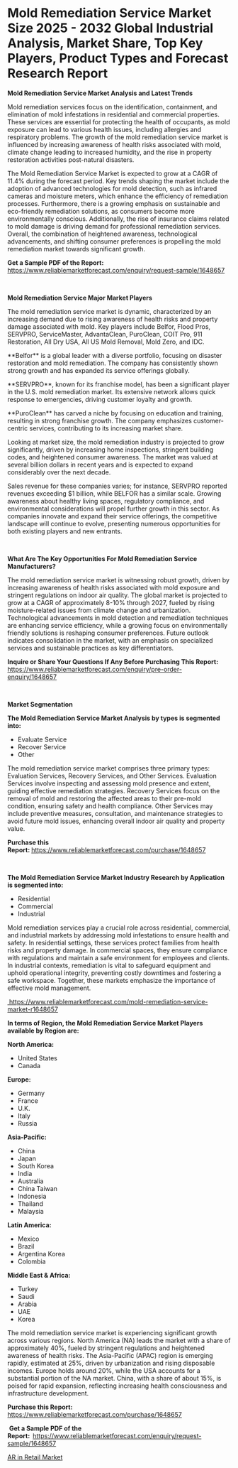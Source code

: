 <p><h1>Mold Remediation Service Market Size 2025 - 2032 Global Industrial Analysis, Market Share, Top Key Players, Product Types and Forecast Research Report</h1></p><p><strong>Mold Remediation Service Market Analysis and Latest Trends</strong></p>
<p><p>Mold remediation services focus on the identification, containment, and elimination of mold infestations in residential and commercial properties. These services are essential for protecting the health of occupants, as mold exposure can lead to various health issues, including allergies and respiratory problems. The growth of the mold remediation service market is influenced by increasing awareness of health risks associated with mold, climate change leading to increased humidity, and the rise in property restoration activities post-natural disasters.</p><p>The Mold Remediation Service Market is expected to grow at a CAGR of 11.4% during the forecast period. Key trends shaping the market include the adoption of advanced technologies for mold detection, such as infrared cameras and moisture meters, which enhance the efficiency of remediation processes. Furthermore, there is a growing emphasis on sustainable and eco-friendly remediation solutions, as consumers become more environmentally conscious. Additionally, the rise of insurance claims related to mold damage is driving demand for professional remediation services. Overall, the combination of heightened awareness, technological advancements, and shifting consumer preferences is propelling the mold remediation market towards significant growth.</p></p>
<p><strong>Get a Sample PDF of the Report:&nbsp;</strong> <a href="https://www.reliablemarketforecast.com/enquiry/request-sample/1648657?utm_campaign=3103&utm_medium=2&utm_source=Github&utm_content=ia&utm_term=09032025&utm_id=mold-remediation-service">https://www.reliablemarketforecast.com/enquiry/request-sample/1648657</a></p>
<p>&nbsp;</p>
<p><strong>Mold Remediation Service Major Market Players</strong></p>
<p><p>The mold remediation service market is dynamic, characterized by an increasing demand due to rising awareness of health risks and property damage associated with mold. Key players include Belfor, Flood Pros, SERVPRO, ServiceMaster, AdvantaClean, PuroClean, COIT Pro, 911 Restoration, All Dry USA, All US Mold Removal, Mold Zero, and IDC. </p><p>**Belfor** is a global leader with a diverse portfolio, focusing on disaster restoration and mold remediation. The company has consistently shown strong growth and has expanded its service offerings globally. </p><p>**SERVPRO**, known for its franchise model, has been a significant player in the U.S. mold remediation market. Its extensive network allows quick response to emergencies, driving customer loyalty and growth. </p><p>**PuroClean** has carved a niche by focusing on education and training, resulting in strong franchise growth. The company emphasizes customer-centric services, contributing to its increasing market share.</p><p>Looking at market size, the mold remediation industry is projected to grow significantly, driven by increasing home inspections, stringent building codes, and heightened consumer awareness. The market was valued at several billion dollars in recent years and is expected to expand considerably over the next decade.</p><p>Sales revenue for these companies varies; for instance, SERVPRO reported revenues exceeding $1 billion, while BELFOR has a similar scale. Growing awareness about healthy living spaces, regulatory compliance, and environmental considerations will propel further growth in this sector. As companies innovate and expand their service offerings, the competitive landscape will continue to evolve, presenting numerous opportunities for both existing players and new entrants.</p></p>
<p>&nbsp;</p>
<p><strong>What Are The Key Opportunities For Mold Remediation Service Manufacturers?</strong></p>
<p><p>The mold remediation service market is witnessing robust growth, driven by increasing awareness of health risks associated with mold exposure and stringent regulations on indoor air quality. The global market is projected to grow at a CAGR of approximately 8-10% through 2027, fueled by rising moisture-related issues from climate change and urbanization. Technological advancements in mold detection and remediation techniques are enhancing service efficiency, while a growing focus on environmentally friendly solutions is reshaping consumer preferences. Future outlook indicates consolidation in the market, with an emphasis on specialized services and sustainable practices as key differentiators.</p></p>
<p><strong>Inquire or Share Your Questions If Any Before Purchasing This Report:</strong> <a href="https://www.reliablemarketforecast.com/enquiry/pre-order-enquiry/1648657?utm_campaign=3103&utm_medium=2&utm_source=Github&utm_content=ia&utm_term=09032025&utm_id=mold-remediation-service">https://www.reliablemarketforecast.com/enquiry/pre-order-enquiry/1648657</a></p>
<p>&nbsp;</p>
<p><strong>Market Segmentation</strong></p>
<p><strong>The Mold Remediation Service Market Analysis by types is segmented into:</strong></p>
<p><ul><li>Evaluate Service</li><li>Recover Service</li><li>Other</li></ul></p>
<p><p>The mold remediation service market comprises three primary types: Evaluation Services, Recovery Services, and Other Services. Evaluation Services involve inspecting and assessing mold presence and extent, guiding effective remediation strategies. Recovery Services focus on the removal of mold and restoring the affected areas to their pre-mold condition, ensuring safety and health compliance. Other Services may include preventive measures, consultation, and maintenance strategies to avoid future mold issues, enhancing overall indoor air quality and property value.</p></p>
<p><strong>Purchase this Report:&nbsp;</strong><a href="https://www.reliablemarketforecast.com/purchase/1648657?utm_campaign=3103&utm_medium=2&utm_source=Github&utm_content=ia&utm_term=09032025&utm_id=mold-remediation-service">https://www.reliablemarketforecast.com/purchase/1648657</a></p>
<p>&nbsp;</p>
<p><strong>The Mold Remediation Service Market Industry Research by Application is segmented into:</strong></p>
<p><ul><li>Residential</li><li>Commercial</li><li>Industrial</li></ul></p>
<p><p>Mold remediation services play a crucial role across residential, commercial, and industrial markets by addressing mold infestations to ensure health and safety. In residential settings, these services protect families from health risks and property damage. In commercial spaces, they ensure compliance with regulations and maintain a safe environment for employees and clients. In industrial contexts, remediation is vital to safeguard equipment and uphold operational integrity, preventing costly downtimes and fostering a safe workspace. Together, these markets emphasize the importance of effective mold management.</p></p>
<p><a href="https://www.reliablemarketforecast.com/mold-remediation-service-market-r1648657?utm_campaign=3103&utm_medium=2&utm_source=Github&utm_content=ia&utm_term=09032025&utm_id=mold-remediation-service">&nbsp;https://www.reliablemarketforecast.com/mold-remediation-service-market-r1648657</a></p>
<p><strong>In terms of Region, the Mold Remediation Service Market Players available by Region are:</strong></p>
<p>
    <p> <strong> North America: </strong>
        <ul>
            <li>United States</li>
            <li>Canada</li>
        </ul>
        </p> 
    <p> <strong> Europe: </strong>
        <ul>
            <li>Germany</li>
            <li>France</li>
            <li>U.K.</li>
            <li>Italy</li>
            <li>Russia</li>
        </ul>
        </p> 
    <p> <strong> Asia-Pacific: </strong>
        <ul>
            <li>China</li>
            <li>Japan</li>
            <li>South Korea</li>
            <li>India</li>
            <li>Australia</li>
            <li>China Taiwan</li>
            <li>Indonesia</li>
            <li>Thailand</li>
            <li>Malaysia</li>
        </ul>
        </p> 
    <p> <strong> Latin America: </strong>
        <ul>
            <li>Mexico</li>
            <li>Brazil</li>
            <li>Argentina Korea</li>
            <li>Colombia</li>
        </ul>
        </p> 
    <p> <strong> Middle East & Africa: </strong>
        <ul>
            <li>Turkey</li>
            <li>Saudi</li>
            <li>Arabia</li>
            <li>UAE</li>
            <li>Korea</li>
        </ul>
    </p>
    </p>
<p><p>The mold remediation service market is experiencing significant growth across various regions. North America (NA) leads the market with a share of approximately 40%, fueled by stringent regulations and heightened awareness of health risks. The Asia-Pacific (APAC) region is emerging rapidly, estimated at 25%, driven by urbanization and rising disposable incomes. Europe holds around 20%, while the USA accounts for a substantial portion of the NA market. China, with a share of about 15%, is poised for rapid expansion, reflecting increasing health consciousness and infrastructure development.</p></p>
<p><strong>Purchase this Report: </strong><a href="https://www.reliablemarketforecast.com/purchase/1648657?utm_campaign=3103&utm_medium=2&utm_source=Github&utm_content=ia&utm_term=09032025&utm_id=mold-remediation-service">https://www.reliablemarketforecast.com/purchase/1648657</a></p>
<p>&nbsp;<strong>Get a Sample PDF of the Report:&nbsp;&nbsp;</strong><a href="https://www.reliablemarketforecast.com/enquiry/request-sample/1648657?utm_campaign=3103&utm_medium=2&utm_source=Github&utm_content=ia&utm_term=09032025&utm_id=mold-remediation-service">https://www.reliablemarketforecast.com/enquiry/request-sample/1648657</a></p>
<p><strong></strong></p>
<p><p><a href="https://github.com/kaddahblejc/Market-Research-Report-List-1/blob/main/ar-in-retail-market.md?utm_campaign=3103&utm_medium=2&utm_source=Github&utm_content=ia&utm_term=09032025&utm_id=mold-remediation-service">AR in Retail Market</a></p></p>